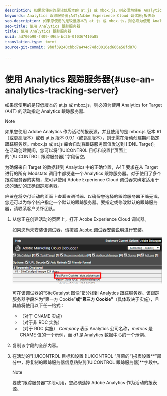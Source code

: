 ```yaml
---
description: 如果您使用的是较低版本的 at.js 或 mbox.js，则必须为使用 Analytics for Target (A4T) 的活动指定 Analytics 跟踪服务器。
keywords: Analytics 跟踪服务器;A4T;Adobe Experience Cloud 调试器;报表源
seo-description: 如果您使用的是较低版本的 at.js 或 mbox.js，则必须为使用 Analytics for Target (A4T) 的活动指定 Analytics 跟踪服务器。
seo-title: 使用 Analytics 跟踪服务器
title: 使用 Analytics 跟踪服务器
uuid: ad700b90-f409-496a-bc26-0f0367410a85
translation-type: tm+mt
source-git-commit: 9b8f39240cbbd7a494d74dc0016ed666a58fd870

---
```



# 使用 Analytics 跟踪服务器{#use-an-analytics-tracking-server}

如果您使用的是较低版本的 at.js 或 mbox.js，则必须为使用 Analytics for Target (A4T) 的活动指定 Analytics 跟踪服务器。

>[!NOTE]
>
>如果您使用 Adobe Analytics 作为活动的报表源，并且使用的是 mbox.js 版本 61（或更高版本）或者 at.js 版本 0.9.1（或更高版本），则无需在活动创建期间指定跟踪服务器。mbox.js 或 at.js 库会自动将跟踪服务器值发送到 [!DNL Target]。在活动创建期间，您可以将“[!UICONTROL 目标和设置]”页面上的“[!UICONTROL 跟踪服务器]”字段留空。

为确保来自 Target 的数据转到 Analytics 中的正确位置，A4T 要求在从 Target 进行的所有 Modstats 调用中都发送一个 Analytics 跟踪服务器。对于使用了多个跟踪服务器的实施，您可以使用 Adobe Experience Cloud 调试器来确定适用于您的活动的正确跟踪服务器。

应该在将交付活动的页面上查看该调试器，以确保您选择的跟踪服务器正确无误。您还可以为每个帐户指定一个默认的跟踪服务器。要指定或修改默认的跟踪服务器，请联系客户关怀团队。

1. 从您正在创建活动的页面上，打开 Adobe Experience Cloud 调试器。

   如果您尚未安装该调试器，请按照 [Adobe 调试器安装说明](https://marketing.adobe.com/resources/help/en_US/sc/implement/debugger_install.html)进行安装。

   ![](assets/Screen_DebuggerTrackServ.png)

   可在该调试器的“SiteCatalyst 图像”部分找到 Analytics 跟踪服务器。该跟踪服务器字段名为“第一方 Cookie”**或“第三方 Cookie”**（具体取决于实施），且其值将使用以下任一格式：

   * （对于 CNAME 实施）
   * （对于非 RDC 实施）
   * （对于 RDC 实施）
   *Company* 表示 Analytics 公司名称，*metrics* 是 CNAME 值的一个示例，而 *d1* 是 Analytics 数据中心的一个示例。
1. 复制该字段的全部内容。
1. 在活动的“[!UICONTROL 目标和设置][!UICONTROL ”屏幕的“]报表设置**”部分中，将复制的跟踪服务器信息粘贴到[!UICONTROL 跟踪服务器]**字段中。

   >[!NOTE]
   >
   >要使“跟踪服务器”字段可用，您必须选择 Adobe Analytics 作为活动的报表源。

